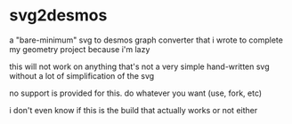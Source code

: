 # svg2desmos
a "bare-minimum" svg to desmos graph converter that i wrote to complete my geometry project because i'm lazy

this will not work on anything that's not a very simple hand-written svg without a lot of simplification of the svg

no support is provided for this. do whatever you want (use, fork, etc)

i don't even know if this is the build that actually works or not either
